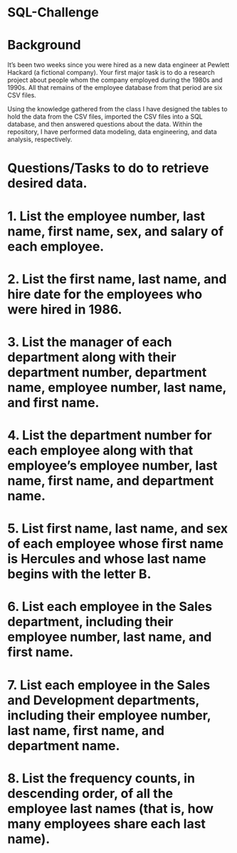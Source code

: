 # SQL-Challenge

# Background
It’s been two weeks since you were hired as a new data engineer at Pewlett Hackard (a fictional company). Your first major task is to do a research project about people whom the company employed during the 1980s and 1990s. All that remains of the employee database from that period are six CSV files.

Using the knowledge gathered from the class I have designed the tables to hold the data from the CSV files, imported the CSV files into a SQL database, and then answered questions about the data. Within the repository, I have performed data modeling, data engineering, and data analysis, respectively.

# Questions/Tasks to do to retrieve desired data.


# 1. List the employee number, last name, first name, sex, and salary of each employee.

# 2. List the first name, last name, and hire date for the employees who were hired in 1986.

# 3. List the manager of each department along with their department number, department name, employee number, last name, and first name.

# 4. List the department number for each employee along with that employee’s employee number, last name, first name, and department name.

# 5. List first name, last name, and sex of each employee whose first name is Hercules and whose last name begins with the letter B.

# 6. List each employee in the Sales department, including their employee number, last name, and first name.

# 7. List each employee in the Sales and Development departments, including their employee number, last name, first name, and department name.

# 8. List the frequency counts, in descending order, of all the employee last names (that is, how many employees share each last name).
